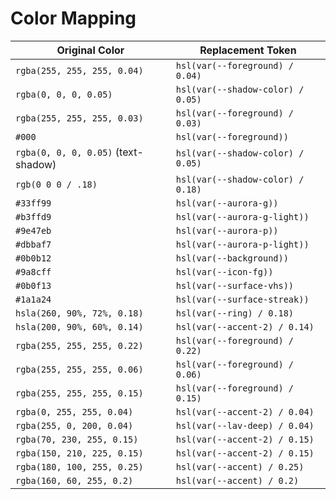 # Color Mapping

| Original Color | Replacement Token |
| --- | --- |
| `rgba(255, 255, 255, 0.04)` | `hsl(var(--foreground) / 0.04)` |
| `rgba(0, 0, 0, 0.05)` | `hsl(var(--shadow-color) / 0.05)` |
| `rgba(255, 255, 255, 0.03)` | `hsl(var(--foreground) / 0.03)` |
| `#000` | `hsl(var(--foreground))` |
| `rgba(0, 0, 0, 0.05)` (text-shadow) | `hsl(var(--shadow-color) / 0.05)` |
| `rgb(0 0 0 / .18)` | `hsl(var(--shadow-color) / 0.18)` |
| `#33ff99` | `hsl(var(--aurora-g))` |
| `#b3ffd9` | `hsl(var(--aurora-g-light))` |
| `#9e47eb` | `hsl(var(--aurora-p))` |
| `#dbbaf7` | `hsl(var(--aurora-p-light))` |
| `#0b0b12` | `hsl(var(--background))` |
| `#9a8cff` | `hsl(var(--icon-fg))` |
| `#0b0f13` | `hsl(var(--surface-vhs))` |
| `#1a1a24` | `hsl(var(--surface-streak))` |
| `hsla(260, 90%, 72%, 0.18)` | `hsl(var(--ring) / 0.18)` |
| `hsla(200, 90%, 60%, 0.14)` | `hsl(var(--accent-2) / 0.14)` |
| `rgba(255, 255, 255, 0.22)` | `hsl(var(--foreground) / 0.22)` |
| `rgba(255, 255, 255, 0.06)` | `hsl(var(--foreground) / 0.06)` |
| `rgba(255, 255, 255, 0.15)` | `hsl(var(--foreground) / 0.15)` |
| `rgba(0, 255, 255, 0.04)` | `hsl(var(--accent-2) / 0.04)` |
| `rgba(255, 0, 200, 0.04)` | `hsl(var(--lav-deep) / 0.04)` |
| `rgba(70, 230, 255, 0.15)` | `hsl(var(--accent-2) / 0.15)` |
| `rgba(150, 210, 225, 0.15)` | `hsl(var(--accent-2) / 0.15)` |
| `rgba(180, 100, 255, 0.25)` | `hsl(var(--accent) / 0.25)` |
| `rgba(160, 60, 255, 0.2)` | `hsl(var(--accent) / 0.2)` |
